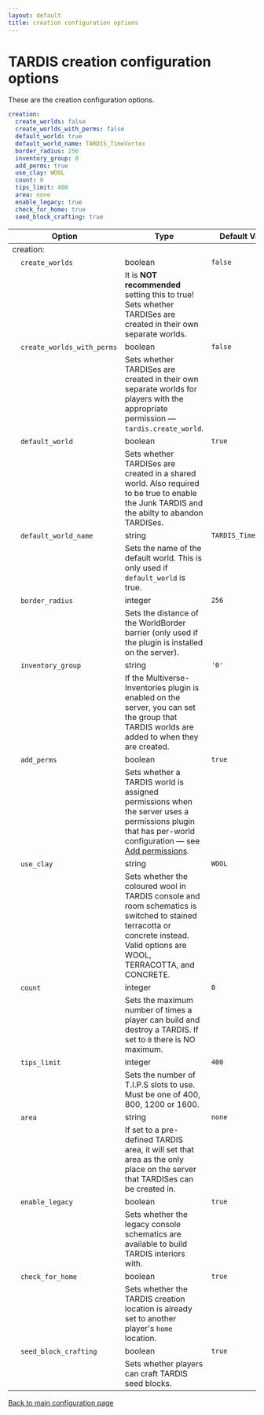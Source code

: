 ```yaml
---
layout: default
title: creation configuration options
---
```


# TARDIS creation configuration options

These are the creation configuration options.

```yaml title="/plugins/TARDIS/config.yml"
creation:
  create_worlds: false
  create_worlds_with_perms: false
  default_world: true
  default_world_name: TARDIS_TimeVortex
  border_radius: 256
  inventory_group: 0
  add_perms: true
  use_clay: WOOL
  count: 0
  tips_limit: 400
  area: none
  enable_legacy: true
  check_for_home: true
  seed_block_crafting: true
```

| Option                                             | Type                                                                                                                                                                          | Default Value       |
|----------------------------------------------------|-------------------------------------------------------------------------------------------------------------------------------------------------------------------------------|---------------------|
| creation:                                          |
| &nbsp;&nbsp;&nbsp;&nbsp;`create_worlds`            | boolean                                                                                                                                                                       | `false`             |
| &nbsp;                                             | It is **NOT recommended** setting this to true! Sets whether TARDISes are created in their own separate worlds.                                                               |
| &nbsp;&nbsp;&nbsp;&nbsp;`create_worlds_with_perms` | boolean                                                                                                                                                                       | `false`             |
| &nbsp;                                             | Sets whether TARDISes are created in their own separate worlds for players with the appropriate permission — `tardis.create_world`.                                           |
| &nbsp;&nbsp;&nbsp;&nbsp;`default_world`            | boolean                                                                                                                                                                       | `true`              |
| &nbsp;                                             | Sets whether TARDISes are created in a shared world. Also required to be true to enable the Junk TARDIS and the abilty to abandon TARDISes.                                   |
| &nbsp;&nbsp;&nbsp;&nbsp;`default_world_name`       | string                                                                                                                                                                        | `TARDIS_TimeVortex` |
| &nbsp;                                             | Sets the name of the default world. This is only used if `default_world` is true.                                                                                             |
| &nbsp;&nbsp;&nbsp;&nbsp;`border_radius`            | integer                                                                                                                                                                       | `256`               |
| &nbsp;                                             | Sets the distance of the WorldBorder barrier (only used if the plugin is installed on the server).                                                                            |
| &nbsp;&nbsp;&nbsp;&nbsp;`inventory_group`          | string                                                                                                                                                                        | `'0'`               |
| &nbsp;                                             | If the Multiverse-Inventories plugin is enabled on the server, you can set the group that TARDIS worlds are added to when they are created.                                   |
| &nbsp;&nbsp;&nbsp;&nbsp;`add_perms`                | boolean                                                                                                                                                                       | `true`              |
| &nbsp;                                             | Sets whether a TARDIS world is assigned permissions when the server uses a permissions plugin that has per-world configuration — see [Add permissions](add-permissions). |
| &nbsp;&nbsp;&nbsp;&nbsp;`use_clay`                 | string                                                                                                                                                                        | `WOOL`              |
| &nbsp;                                             | Sets whether the coloured wool in TARDIS console and room schematics is switched to stained terracotta or concrete instead. Valid options are WOOL, TERRACOTTA, and CONCRETE. |
| &nbsp;&nbsp;&nbsp;&nbsp;`count`                    | integer                                                                                                                                                                       | `0`                 |
| &nbsp;                                             | Sets the maximum number of times a player can build and destroy a TARDIS. If set to `0` there is NO maximum.                                                                  |
| &nbsp;&nbsp;&nbsp;&nbsp;`tips_limit`               | integer                                                                                                                                                                       | `400`               |
| &nbsp;                                             | Sets the number of T.I.P.S slots to use. Must be one of 400, 800, 1200 or 1600.                                                                                               |
| &nbsp;&nbsp;&nbsp;&nbsp;`area`                     | string                                                                                                                                                                        | `none`              |
| &nbsp;                                             | If set to a pre-defined TARDIS area, it will set that area as the only place on the server that TARDISes can be created in.                                                   |
| &nbsp;&nbsp;&nbsp;&nbsp;`enable_legacy`            | boolean                                                                                                                                                                       | `true`              |
| &nbsp;                                             | Sets whether the legacy console schematics are available to build TARDIS interiors with.                                                                                      |
| &nbsp;&nbsp;&nbsp;&nbsp;`check_for_home`           | boolean                                                                                                                                                                       | `true`              |
| &nbsp;                                             | Sets whether the TARDIS creation location is already set to another player's `home` location.                                                                                 |
| &nbsp;&nbsp;&nbsp;&nbsp;`seed_block_crafting`      | boolean                                                                                                                                                                       | `true`              |
| &nbsp;                                             | Sets whether players can craft TARDIS seed blocks.                                                                                                                            |

[Back to main configuration page](category/plugin-configuration)

